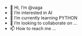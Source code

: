 - 👋 Hi, I’m @vaga
- 👀 I’m interested in AI
- 🌱 I’m currently learning PYTHON
- 💞️ I’m looking to collaborate on ...
- 📫 How to reach me ...

<!---
vagacen/vagacen is a ✨ special ✨ repository because its `README.md` (this file) appears on your GitHub profile.
You can click the Preview link to take a look at your changes.
--->
